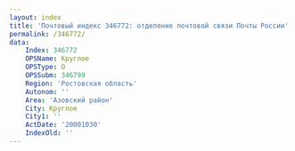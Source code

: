 ```yaml
---
layout: index
title: 'Почтовый индекс 346772: отделение почтовой связи Почты России'
permalink: /346772/
data:
    Index: 346772
    OPSName: Круглое
    OPSType: О
    OPSSubm: 346799
    Region: 'Ростовская область'
    Autonom: ''
    Area: 'Азовский район'
    City: Круглое
    City1: ''
    ActDate: '20001030'
    IndexOld: ''
---
```

